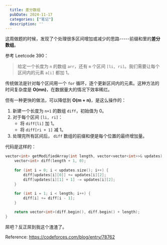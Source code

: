 ```yaml
---
  title: 差分数组
  pubDate: 2024-11-17
  categories: ["笔记"]
  description: ''
---
```


这周做题的时候，发现了个处理很多区间增加或减少的思路-----前缀和里的**差分数组**。


参考 Leetcode 390：

>给定一个长度为 `n` 的数组 `arr`，还有 `m` 个区间 `[li, ri]`。我们需要让每个区间内的元素 `a[i]` 都加 1。

传统做法是针对每个区间用一个 `for` 循环，逐个更新区间内的元素。这种方法的时间复杂度是 **O(mn)**，在数据量大的情况下效率稀烂。

但有一种更快的做法，可以降低到 **O(m + n)**，是这么操作的：

1. 新建一个长度为 `n+1` 的数组 `diff`，初始值为 0。
2. 对于每个区间 `[li, ri]`：
    - 将 `diff[li]` 加 1。
    - 将 `diff[ri + 1]` 减 1。
3. 处理完所有区间后， `diff` 数组的前缀和便是每个位置的最终增加量。

代码是这样的：

```cpp
vector<int> getModifiedArray(int length, vector<vector<int>>& updates) {
    vector<int> diff(length + 1, 0);
	
    for (int i = 0; i < updates.size(); i++) {
        diff[updates[i][0]] += updates[i][2];
        diff[updates[i][1] + 1] -= updates[i][2];
    }
  
    for (int i = 1; i < length; i++) {
        diff[i] += diff[i - 1];
    }

    return vector<int>(diff.begin(), diff.begin() + length);
}
```

屌吧？反正屌到我这个渣渣了。

Reference: https://codeforces.com/blog/entry/78762